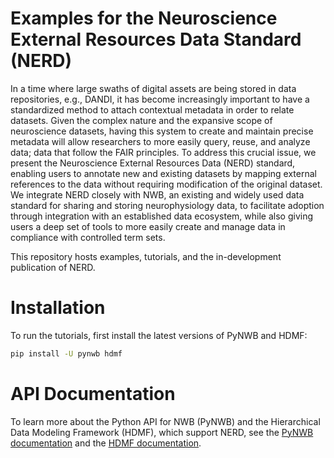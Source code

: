 Examples for the Neuroscience External Resources Data Standard (NERD)
=====================================================================

In a time where large swaths of digital assets are being stored in data repositories, e.g., DANDI, 
it has become increasingly important to have a standardized method to attach contextual metadata in 
order to relate datasets. Given the complex nature and the expansive scope of neuroscience datasets, 
having this system to create and maintain precise metadata will allow researchers to more easily query, 
reuse, and analyze data; data that follow the FAIR principles. To address this crucial issue, we 
present the Neuroscience External Resources Data (NERD) standard, enabling users to annotate new and 
existing datasets by mapping external references to the data without requiring modification of the 
original dataset. We integrate NERD closely with NWB, an existing and widely used data standard for 
sharing and storing neurophysiology data, to facilitate adoption through integration with an established 
data ecosystem, while also giving users a deep set of tools to more easily create and manage data in 
compliance with controlled term sets.

This repository hosts examples, tutorials, and the in-development publication of NERD.

Installation
============
To run the tutorials, first install the latest versions of PyNWB and HDMF:

```bash
pip install -U pynwb hdmf
```

API Documentation
=================
To learn more about the Python API for NWB (PyNWB) and the Hierarchical Data Modeling Framework (HDMF), 
which support NERD, see the [PyNWB documentation](https://pynwb.readthedocs.io/en/stable/) and the 
[HDMF documentation](https://hdmf.readthedocs.io/en/stable/).
